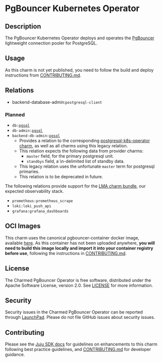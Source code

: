 # PgBouncer Kubernetes Operator

## Description

The PgBouncer Kubernetes Operator deploys and operates the [PgBouncer](https://www.pgbouncer.org) lightweight connection pooler for PostgreSQL.

## Usage

As this charm is not yet published, you need to follow the build and deploy instructions from [CONTRIBUTING.md](https://github.com/canonical/pgbouncer-k8s-operator/CONTRIBUTING.md).

## Relations

- backend-database-admin:`postgresql-client`

### Planned

- `db:`[`pgsql`](https://github.com/canonical/ops-lib-pgsql/)
- `db-admin:`[`pgsql`](https://github.com/canonical/ops-lib-pgsql/)
- `backend-db-admin:`[`pgsql`](https://github.com/canonical/ops-lib-pgsql/)
  - Provides a relation to the corresponding [postgresql-k8s-operator charm](https://github.com/canonical/postgresql-k8s-operator), as well as all charms using this legacy relation.
  - This relation expects the following data from provider charms:
    - `master` field, for the primary postgresql unit.
    - `standbys` field, a \n-delimited list of standby data.
  - This legacy relation uses the unfortunate `master` term for postgresql primaries.
  - This relation is to be deprecated in future.

The following relations provide support for the [LMA charm bundle](https://juju.is/docs/lma2), our expected observability stack.

- `prometheus:prometheus_scrape`
- `loki:loki_push_api`
- `grafana:grafana_dashboards`

## OCI Images

This charm uses the canonical pgbouncer-container docker image, available [here](https://github.com/canonical/pgbouncer-container). As this container has not been uploaded anywhere, **you will need to build this image locally and import it into your container registry before use**, following the instructions in [CONTRIBUTING.md]([CONTRIBUTING.md](https://github.com/canonical/pgbouncer-k8s-operator/CONTRIBUTING.md)).

## License

The Charmed PgBouncer Operator is free software, distributed under the Apache Software License, version 2.0. See [LICENSE](https://github.com/canonical/pgbouncer-k8s-operator/blob/main/LICENSE) for more information.

## Security

Security issues in the Charmed PgBouncer Operator can be reported through [LaunchPad](https://wiki.ubuntu.com/DebuggingSecurity#How%20to%20File). Please do not file GitHub issues about security issues.

## Contributing

Please see the [Juju SDK docs](https://juju.is/docs/sdk) for guidelines
on enhancements to this charm following best practice guidelines, and
[CONTRIBUTING.md](https://github.com/canonical/pgbouncer-k8s-operator/CONTRIBUTING.md) for developer guidance.
